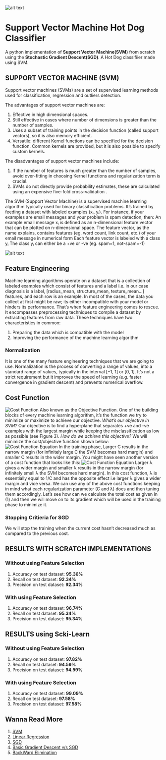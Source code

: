 ![alt text](https://miro.medium.com/max/3840/1*GkWTK4BydcVe3d334SKsjg.jpeg)

# Support Vector Machine Hot Dog Classifier
A python implementation of **Support Vector Machine(SVM)** from scratch using the **Stochastic Gradient Descent(SGD)**.
A Hot Dog classifiier made using SVM.


## SUPPORT VECTOR MACHINE (SVM)
Support vector machines (SVMs) are a set of supervised learning methods used for classification, regression and outliers detection.

The advantages of support vector machines are:
1. Effective in high dimensional spaces.
2. Still effective in cases where number of dimensions is greater than the number of samples.
3. Uses a subset of training points in the decision function (called support vectors), so it is also memory efficient.
4. Versatile: different Kernel functions can be specified for the decision function. Common kernels are provided, but it is also possible to    specify custom kernels.

The disadvantages of support vector machines include:
1. If the number of features is much greater than the number of samples, avoid over-fitting in choosing Kernel functions and regularization term    is   crucial.
2. SVMs do not directly provide probability estimates, these are calculated using an expensive five-fold cross-validation .

The SVM (Support Vector Machine) is a supervised machine learning algorithm typically used for binary classification problems. It’s trained by feeding a dataset with labeled examples (xᵢ, yᵢ). For instance, if your examples are email messages and your problem is spam detection, then:
An example email message xᵢ is defined as an n-dimensional feature vector that can be plotted on n-dimensional space.
The feature vector, as the name explains, contains features (eg. word count, link count, etc.) of your email message in numerical form
Each feature vector is labeled with a class yᵢ
The class yᵢ can either be a +ve or -ve (eg. spam=1, not-spam=-1)

![alt text](https://miro.medium.com/max/625/1*ala8WX2z47WYpn932hUkhA.jpeg)


## Feature Engineering
Machine learning algorithms operate on a dataset that is a collection of labeled examples which consist of features and a label i.e. in our case diagnosis is a label, [radius_mean, structure_mean, texture_mean…] features, and each row is an example.
In most of the cases, the data you collect at first might be raw; its either incompatible with your model or hinders its performance. That’s when feature engineering comes to rescue. It encompasses preprocessing techniques to compile a dataset by extracting features from raw data. These techniques have two characteristics in common:
1. Preparing the data which is compatible with the model
2. Improving the performance of the machine learning algorithm

### Normalization
It is one of the many feature engineering techniques that we are going to use. Normalization is the process of converting a range of values, into a standard range of values, typically in the interval [−1, 1] or [0, 1]. It’s not a strict requirement but it improves the speed of learning (e.g. faster convergence in gradient descent) and prevents numerical overflow.


## Cost Function
![Cost Function](https://miro.medium.com/max/500/1*vn2HDrdqBsKN5rYw7rjO5w.png)
Also known as the Objective Function. One of the building blocks of every machine learning algorithm, it’s the function we try to minimize or maximize to achieve our objective.
*What’s our objective in SVM?* Our objective is to find a hyperplane that separates +ve and -ve examples with the largest margin while keeping the misclassification as low as possible (see Figure 3).
*How do we achieve this objective?* We will minimize the cost/objective function shown below:
![Cost Function Equation](https://miro.medium.com/max/688/1*JAS6rUTO7TDlrv4XZSMbsA.png)
In the training phase, Larger C results in the narrow margin (for infinitely large C the SVM becomes hard margin) and smaller C results in the wider margin.
You might have seen another version of a cost function that looks like this:
![Cost Function Equation](https://miro.medium.com/max/678/1*6w_B_DjhGvaqCnvhzhhkDg.png)
Larger λ gives a wider margin and smaller λ results in the narrow margin (for infinitely small λ the SVM becomes hard margin).
In this cost function, λ is essentially equal to 1/C and has the opposite effect i.e larger λ gives a wider margin and vice versa. We can use any of the above cost functions keeping in mind what each regularization parameter (C and λ) does and then tuning them accordingly. Let’s see how can we calculate the total cost as given in (1) and then we will move on to its gradient which will be used in the training phase to minimize it.


### Stopping Critieria for SGD
We will stop the training when the current cost hasn’t decreased much as compared to the previous cost.


## RESULTS WITH SCRATCH IMPLEMENTATIONS

### Without using Feature Selection
1. Accuracy on test dataset: **95.36%**
2. Recall on test dataset: **92.34%**
3. Precision on test dataset: **92.34%**

### With using Feature Selection
1. Accuracy on test dataset: **96.74%**
2. Recall on test dataset: **95.34%**
3. Precision on test dataset: **95.34%**


## RESULTS using Scki-Learn

### Without using Feature Selection
1. Accuracy on test dataset: **97.82%**
2. Recall on test dataset: **94.59%**
3. Precision on test dataset: **94.59%**

### With using Feature Selection
1. Accuracy on test dataset: **99.09%**
2. Recall on test dataset: **97.58%**
3. Precision on test dataset: **97.58%**


## Wanna Read More
1. [SVM](https://towardsdatascience.com/support-vector-machine-introduction-to-machine-learning-algorithms-934a444fca47)
2. [Linear Regression](https://www.youtube.com/watch?v=nk2CQITm_eo)
3. [SGD](https://towardsdatascience.com/https-towardsdatascience-com-why-stochastic-gradient-descent-works-9af5b9de09b8)
4. [Basic Gradient Descent v/s SGD](https://stats.stackexchange.com/questions/49528/batch-gradient-descent-versus-stochastic-gradient-descent)
5. [BackWard Elimination](https://www.javatpoint.com/backward-elimination-in-machine-learning)